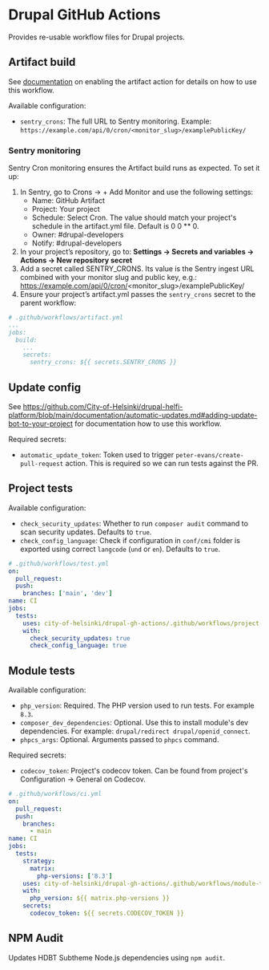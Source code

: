 # Drupal GitHub Actions

Provides re-usable workflow files for Drupal projects.

## Artifact build

See [documentation](https://github.com/City-of-Helsinki/drupal-helfi-platform/blob/main/documentation/automatic-updates.md#2-enable-artifact-action) on enabling the artifact action
for details on how to use this workflow.

Available configuration:
- `sentry_crons`: The full URL to Sentry monitoring. Example: `https://example.com/api/0/cron/<monitor_slug>/examplePublicKey/`


### Sentry monitoring

Sentry Cron monitoring ensures the Artifact build runs as expected. To set it up:

1. In Sentry, go to Crons → + Add Monitor and use the following settings:
   - Name: GitHub Artifact
   - Project: Your project
   - Schedule: Select Cron. The value should match your project's schedule in the artifact.yml file. Default is 0 0 ** 0.
   - Owner: #drupal-developers
   - Notify: #drupal-developers
2. In your project’s repository, go to: **Settings → Secrets and variables → Actions → New repository secret**
3. Add a secret called SENTRY_CRONS. Its value is the Sentry ingest URL combined with your monitor slug and public key, e.g.: https://example.com/api/0/cron/<monitor_slug>/examplePublicKey/
4. Ensure your project’s artifact.yml passes the `sentry_crons` secret to the parent workflow:
```yaml
# .github/workflows/artifact.yml
...
jobs:
  build:
    ...
    secrets:
      sentry_crons: ${{ secrets.SENTRY_CRONS }}
```

## Update config

See https://github.com/City-of-Helsinki/drupal-helfi-platform/blob/main/documentation/automatic-updates.md#adding-update-bot-to-your-project for documentation how to use this workflow.

Required secrets:
- `automatic_update_token`: Token used to trigger `peter-evans/create-pull-request` action. This is required so we can run tests against the PR.

## Project tests

Available configuration:

- `check_security_updates`: Whether to run `composer audit` command to scan security updates. Defaults to `true`.
- `check_config_language`:  Check if configuration in `conf/cmi` folder is exported using correct `langcode` (`und` or `en`). Defaults to `true`.

```yaml
# .github/workflows/test.yml
on:
  pull_request:
  push:
    branches: ['main', 'dev']
name: CI
jobs:
  tests:
    uses: city-of-helsinki/drupal-gh-actions/.github/workflows/project-tests.yml@main
    with:
      check_security_updates: true
      check_config_language: true
```

## Module tests

Available configuration:

- `php_version`: Required. The PHP version used to run tests. For example `8.3`.
- `composer_dev_dependencies`: Optional. Use this to install module's dev dependencies. For example: `drupal/redirect drupal/openid_connect`.
- `phpcs_args`: Optional. Arguments passed to `phpcs` command.

Required secrets:

- `codecov_token`: Project's codecov token. Can be found from project's Configuration -> General on Codecov.

```yaml
# .github/workflows/ci.yml
on:
  pull_request:
  push:
    branches:
      - main
name: CI
jobs:
  tests:
    strategy:
      matrix:
        php-versions: ['8.3']
    uses: city-of-helsinki/drupal-gh-actions/.github/workflows/module-tests.yml@main
    with:
      php_version: ${{ matrix.php-versions }}
    secrets:
      codecov_token: ${{ secrets.CODECOV_TOKEN }}
```

## NPM Audit

Updates HDBT Subtheme Node.js dependencies using `npm audit`.
